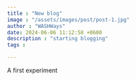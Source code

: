 ```yaml
---
title : "New blog"
image : "/assets/images/post/post-1.jpg"
author : "WASHWays"
date: 2024-06-06 11:12:58 +0600
description : "starting blogging"
tags : 

---
```

A first experiment
